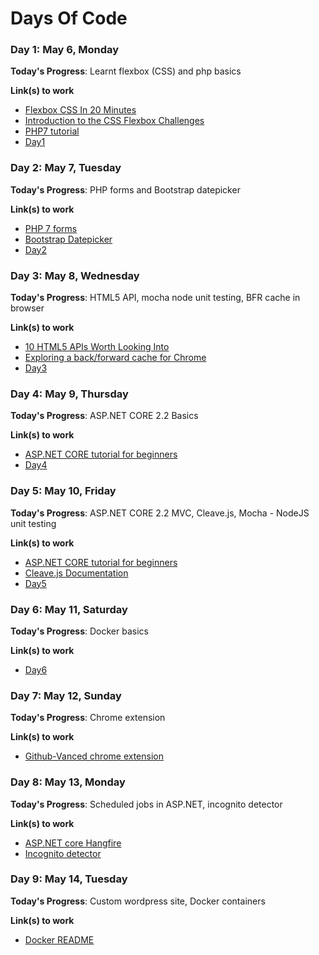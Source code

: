 # Days Of Code

### Day 1: May 6, Monday

**Today's Progress**: Learnt flexbox (CSS) and php basics

**Link(s) to work**

- [Flexbox CSS In 20 Minutes
  ](https://www.youtube.com/watch?v=JJSoEo8JSnc)
- [Introduction to the CSS Flexbox Challenges](https://learn.freecodecamp.org/responsive-web-design/css-flexbox/)
- [PHP7 tutorial](https://www.w3schools.com/php7)
- [Day1](/Day1)

### Day 2: May 7, Tuesday

**Today's Progress**: PHP forms and Bootstrap datepicker

**Link(s) to work**

- [PHP 7 forms](https://www.w3schools.com/php7/php7_form_validation.asp)
- [Bootstrap Datepicker](https://bootstrap-datepicker.readthedocs.io/en/latest/)
- [Day2](/Day2)

### Day 3: May 8, Wednesday

**Today's Progress**: HTML5 API, mocha node unit testing, BFR cache in browser

**Link(s) to work**

- [10 HTML5 APIs Worth Looking Into](https://www.sitepoint.com/10-html5-apis-worth-looking/)
- [Exploring a back/forward cache for Chrome](https://developers.google.com/web/updates/2019/02/back-forward-cache)
- [Day3](/Day3)

### Day 4: May 9, Thursday

**Today's Progress**: ASP.NET CORE 2.2 Basics

**Link(s) to work**

- [ASP.NET CORE tutorial for beginners](https://www.youtube.com/playlist?list=PL6n9fhu94yhVkdrusLaQsfERmL_Jh4XmU)
- [Day4](/Day4)

### Day 5: May 10, Friday

**Today's Progress**: ASP.NET CORE 2.2 MVC, Cleave.js, Mocha - NodeJS unit testing

**Link(s) to work**

- [ASP.NET CORE tutorial for beginners](https://www.youtube.com/playlist?list=PL6n9fhu94yhVkdrusLaQsfERmL_Jh4XmU)
- [Cleave.js Documentation](https://nosir.github.io/cleave.js/)
- [Day5](/Day5)

### Day 6: May 11, Saturday

**Today's Progress**: Docker basics

**Link(s) to work**

- [Day6](/Day6)

### Day 7: May 12, Sunday

**Today's Progress**: Chrome extension

**Link(s) to work**

- [Github-Vanced chrome extension](www.github.com/bhumijgupta/github-vanced)

### Day 8: May 13, Monday

**Today's Progress**: Scheduled jobs in ASP.NET, incognito detector

**Link(s) to work**

- [ASP.NET core Hangfire](/Day8/test_job)
- [Incognito detector](readme.md)

### Day 9: May 14, Tuesday

**Today's Progress**: Custom wordpress site, Docker containers

**Link(s) to work**
- [Docker README](/Day9)